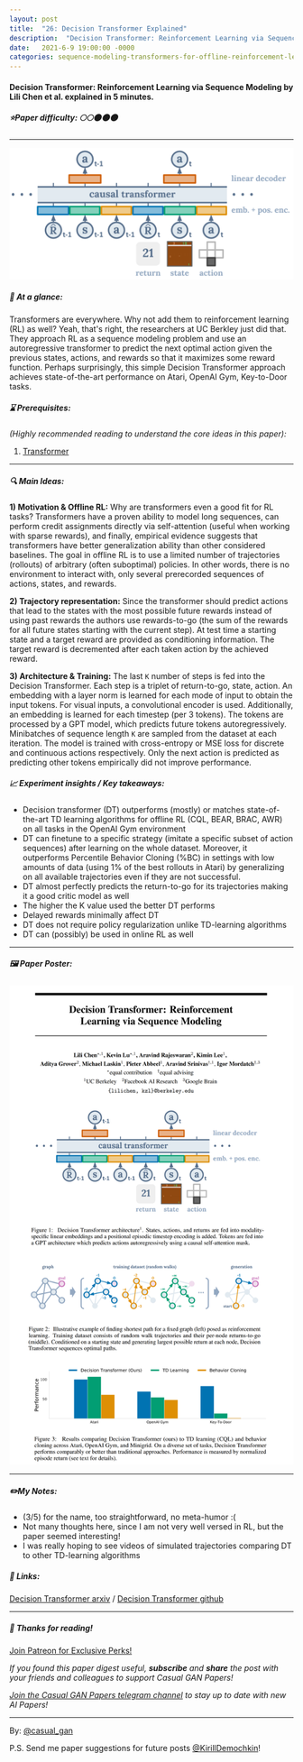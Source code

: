 ```yaml
---
layout: post
title:  "26: Decision Transformer Explained"
description:  "Decision Transformer: Reinforcement Learning via Sequence Modeling by Lili Chen et al. explained in 5 minutes."
date:   2021-6-9 19:00:00 -0000
categories: sequence-modeling-transformers-for-offline-reinforcement-learning
---
```


#### Decision Transformer: Reinforcement Learning via Sequence Modeling by Lili Chen et al. explained in 5 minutes.

##### ⭐️Paper difficulty: 🌕🌕🌑🌑🌑

***

![Decision Transformer: Reinforcement Learning via Sequence Modeling teaser](/assets/images/decision_transformer_teaser.png "Decision Transformer teaser")

##### 🎯 At a glance:

Transformers are everywhere. Why not add them to reinforcement learning (RL) as well? Yeah, that's right, the researchers at UC Berkley just did that. They approach RL as a sequence modeling problem and use an autoregressive transformer to predict the next optimal action given the previous states, actions, and rewards so that it maximizes some reward function. Perhaps surprisingly, this simple Decision Transformer approach achieves state-of-the-art performance on Atari, OpenAI Gym, Key-to-Door tasks.

##### ⌛️ Prerequisites:

*(Highly recommended reading to understand the core ideas in this paper):*
1. [Transformer](https://arxiv.org/abs/1706.03762)

***

##### 🔍 Main Ideas:

**1) Motivation & Offline RL:**
Why are transformers even a good fit for RL tasks?  Transformers have a proven ability to model long sequences, can perform credit assignments directly via self-attention (useful when working with sparse rewards), and finally, empirical evidence suggests that transformers have better generalization ability than other considered baselines. The goal in offline RL is to use a limited number of trajectories (rollouts) of arbitrary (often suboptimal) policies. In other words, there is no environment to interact with, only several prerecorded sequences of actions, states, and rewards.

**2) Trajectory representation:**
Since the transformer should predict actions that lead to the states with the most possible future rewards instead of using past rewards the authors use rewards-to-go (the sum of the rewards for all future states starting with the current step).  At test time a starting state and a target reward are provided as conditioning information. The target reward is decremented after each taken action by the achieved reward.

**3) Architecture & Training:**
The last `K` number of steps is fed into the Decision Transformer. Each step is a triplet of return-to-go, state, action. An embedding with a layer norm is learned for each mode of input to obtain the input tokens. For visual inputs, a convolutional encoder is used. Additionally, an embedding is learned for each timestep (per 3 tokens). The tokens are processed by a GPT model, which predicts future tokens autoregressively.  
Minibatches of sequence length `K` are sampled from the dataset at each iteration. The model is trained with cross-entropy or MSE loss for discrete and continuous actions respectively. Only the next action is predicted as predicting other tokens empirically did not improve performance.

##### 📈 Experiment insights / Key takeaways:
- Decision transformer (DT) outperforms (mostly) or matches state-of-the-art TD learning algorithms for offline RL (CQL, BEAR, BRAC, AWR) on all tasks in the OpenAI Gym environment
- DT can finetune to a specific strategy (imitate a specific subset of action sequences) after learning on the whole dataset. Moreover, it outperforms Percentile Behavior Cloning (%BC) in settings with low amounts of data (using 1% of the best rollouts in Atari) by generalizing on all available trajectories even if they are not successful.
- DT almost perfectly predicts the return-to-go for its trajectories making it a good critic model as well
- The higher the K value used the better DT performs
- Delayed rewards minimally affect DT
- DT does not require policy regularization unlike TD-learning algorithms
- DT can (possibly) be used in online RL as well

***

##### 🖼️ Paper Poster:

![Decision Transformer: Reinforcement Learning via Sequence Modeling paper poster](/assets/images/DecisionTransformer.png "Decision Transformer Paper Poster")

***

##### ✏️My Notes:
- (3/5) for the name, too straightforward, no meta-humor :(
- Not many thoughts here, since I am not very well versed in RL, but the paper seemed interesting!
- I was really hoping to see videos of simulated trajectories comparing DT to other TD-learning algorithms

##### 🔗 Links:
[Decision Transformer arxiv](https://arxiv.org/pdf/2106.01345.pdf) / [Decision Transformer github](https://github.com/kzl/decision-transformer)

***

##### 👋 Thanks for reading!

<a href="https://www.patreon.com/bePatron?u=53448948" data-patreon-widget-type="become-patron-button">Join Patreon for Exclusive Perks!</a><script async src="https://c6.patreon.com/becomePatronButton.bundle.js"></script>

*If you found this paper digest useful, **subscribe** and **share** the post with your friends and colleagues to support Casual GAN Papers!*

*[Join the Casual GAN Papers telegram channel](https://t.me/joinchat/KeutnzlvetRkZGZi) to stay up to date with new AI Papers!*

***

By: [@casual_gan](https://t.me/joinchat/KeutnzlvetRkZGZi)

P.S. Send me paper suggestions for future posts
[@KirillDemochkin](mailto:kdemochkin@gmail.com)!
